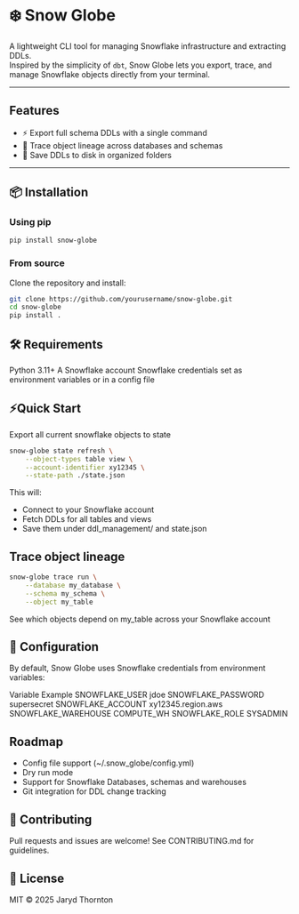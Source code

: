 # ❄️ Snow Globe

A lightweight CLI tool for managing Snowflake infrastructure and extracting DDLs.  
Inspired by the simplicity of `dbt`, Snow Globe lets you export, trace, and manage Snowflake objects directly from your terminal.

---

## Features

- ⚡ Export full schema DDLs with a single command
- 🔗 Trace object lineage across databases and schemas
- 📂 Save DDLs to disk in organized folders

---

## 📦 Installation

### Using pip
```bash
pip install snow-globe
```

### From source
Clone the repository and install:

```bash
git clone https://github.com/yourusername/snow-globe.git
cd snow-globe
pip install .
```

## 🛠️ Requirements
Python 3.11+
A Snowflake account
Snowflake credentials set as environment variables or in a config file

## ⚡Quick Start
Export all current snowflake objects to state
```bash
snow-globe state refresh \
    --object-types table view \
    --account-identifier xy12345 \
    --state-path ./state.json
```
This will:
- Connect to your Snowflake account
- Fetch DDLs for all tables and views
- Save them under ddl_management/ and state.json

## Trace object lineage
```bash
snow-globe trace run \
    --database my_database \
    --schema my_schema \
    --object my_table
```
See which objects depend on my_table across your Snowflake account


## 🔑 Configuration
By default, Snow Globe uses Snowflake credentials from environment variables:

Variable	Example
SNOWFLAKE_USER	jdoe
SNOWFLAKE_PASSWORD	supersecret
SNOWFLAKE_ACCOUNT	xy12345.region.aws
SNOWFLAKE_WAREHOUSE	COMPUTE_WH
SNOWFLAKE_ROLE	SYSADMIN


## Roadmap
- Config file support (~/.snow_globe/config.yml)
- Dry run mode
- Support for Snowflake Databases, schemas and warehouses
- Git integration for DDL change tracking

## 🤝 Contributing
Pull requests and issues are welcome! See CONTRIBUTING.md for guidelines.

## 📝 License
MIT © 2025 Jaryd Thornton
